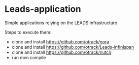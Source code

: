 Leads-application
=================

Simple applications relying on the LEADS infrastructure

Steps to execute them:

- clone and install https://github.com/otrack/gora
- clone and install https://github.com/otrack/Leads-infinispan
- clone and install https://github.com/otrack/nutch
- run mvn compile 


